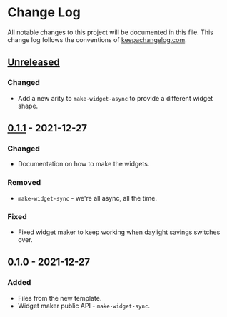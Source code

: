 # Change Log
All notable changes to this project will be documented in this file. This change log follows the conventions of [keepachangelog.com](http://keepachangelog.com/).

## [Unreleased]
### Changed
- Add a new arity to `make-widget-async` to provide a different widget shape.

## [0.1.1] - 2021-12-27
### Changed
- Documentation on how to make the widgets.

### Removed
- `make-widget-sync` - we're all async, all the time.

### Fixed
- Fixed widget maker to keep working when daylight savings switches over.

## 0.1.0 - 2021-12-27
### Added
- Files from the new template.
- Widget maker public API - `make-widget-sync`.

[Unreleased]: https://sourcehost.site/your-name/basics/compare/0.1.1...HEAD
[0.1.1]: https://sourcehost.site/your-name/basics/compare/0.1.0...0.1.1
